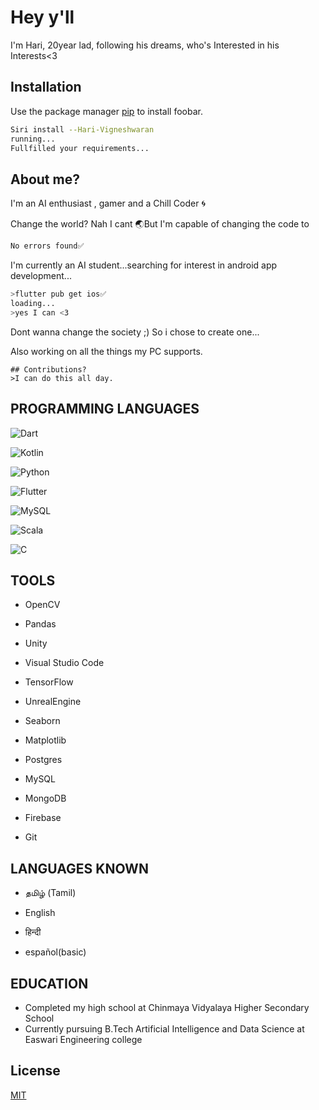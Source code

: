 # Hey y'll

I'm Hari, 20year lad, following his dreams, who's Interested in his Interests<3

## Installation

Use the package manager [pip](https://pip.pypa.io/en/stable/) to install foobar.

```bash
Siri install --Hari-Vigneshwaran
running...
Fullfilled your requirements... 
```

## About me?

I'm an AI enthusiast , gamer and a Chill Coder 🌀

Change the world? Nah I cant 🌏But I'm capable of changing the code to
```bash
No errors found✅ 
```

I'm currently an AI student...searching for interest in android app development...
```bash
>flutter pub get ios✅
loading...
>yes I can <3 
```

Dont wanna change the society ;) So i chose to create one...

Also working on all the things my PC supports.

```
## Contributions?
>I can do this all day.
```
## PROGRAMMING LANGUAGES
   ![Dart](https://img.shields.io/badge/dart-%230175C2.svg?style=for-the-badge&logo=dart&logoColor=white)

   ![Kotlin](https://img.shields.io/badge/kotlin-%237F52FF.svg?style=for-the-badge&logo=kotlin&logoColor=white)

![Python](https://img.shields.io/badge/python-3670A0?style=for-the-badge&logo=python&logoColor=ffdd54)

![Flutter](https://img.shields.io/badge/Flutter-%2302569B.svg?style=for-the-badge&logo=Flutter&logoColor=white)

![MySQL](https://img.shields.io/badge/mysql-%2300f.svg?style=for-the-badge&logo=mysql&logoColor=white)

![Scala](https://img.shields.io/badge/scala-%23DC322F.svg?style=for-the-badge&logo=scala&logoColor=white)

![C](https://img.shields.io/badge/c-%2300599C.svg?style=for-the-badge&logo=c&logoColor=white)

## TOOLS
- OpenCV
- Pandas
- Unity
- Visual Studio Code
- TensorFlow
- UnrealEngine
- Seaborn
- Matplotlib
- Postgres
- MySQL
- MongoDB
- Firebase

- Git
## LANGUAGES KNOWN
- தமிழ் (Tamil)
- English
- हिन्दी

- español(basic)


## EDUCATION

- Completed my high school at Chinmaya Vidyalaya Higher Secondary School
- Currently pursuing B.Tech Artificial Intelligence and Data Science at Easwari Engineering college

## License

[MIT](https://choosealicense.com/licenses/mit/)
